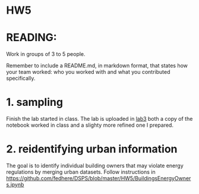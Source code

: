# HW5

# READING: 


Work in groups of 3 to 5 people. 

Remember to include a README.md, in markdown format, that states how your team worked: who you worked with and what you contributed specifically.

# 1. sampling

Finish the lab started in class.  The lab is uploaded in [lab3](https://github.com/fedhere/DSPS/blob/master/lab5/labPI_inclass.ipynb) both a copy of the notebook worked in class and a slighty more refined one I prepared.


# 2. reidentifying urban information

The goal is to identify individual building owners that may violate energy regulations by merging urban datasets. Follow instructions in https://github.com/fedhere/DSPS/blob/master/HW5/BuildingsEnergyOwners.ipynb

